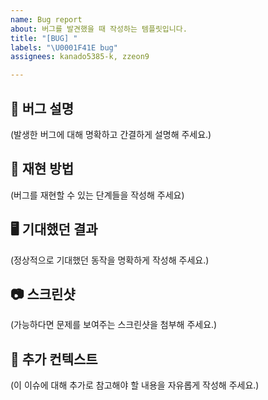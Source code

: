 ```yaml
---
name: Bug report
about: 버그를 발견했을 때 작성하는 템플릿입니다.
title: "[BUG] "
labels: "\U0001F41E bug"
assignees: kanado5385-k, zzeon9

---
```


## 🐞 버그 설명
(발생한 버그에 대해 명확하고 간결하게 설명해 주세요.)


## 🧩 재현 방법
(버그를 재현할 수 있는 단계들을 작성해 주세요)


## 🖥️ 기대했던 결과
(정상적으로 기대했던 동작을 명확하게 작성해 주세요.)


## 📷 스크린샷
(가능하다면 문제를 보여주는 스크린샷을 첨부해 주세요.)


## 📑 추가 컨텍스트
(이 이슈에 대해 추가로 참고해야 할 내용을 자유롭게 작성해 주세요.)
